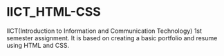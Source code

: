 # IICT_HTML-CSS
IICT(Introduction to Information and Communication Technology) 1st semester assignment. It is based on creating a basic portfolio and resume using HTML and CSS.
